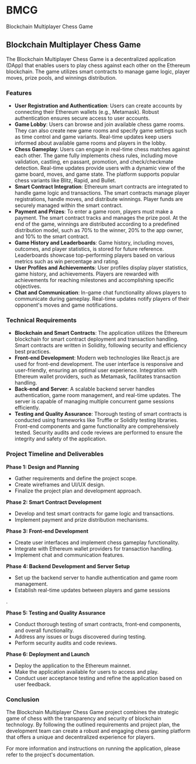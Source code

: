 # BMCG
Blockchain Multiplayer Chess Game

## Blockchain Multiplayer Chess Game

The Blockchain Multiplayer Chess Game is a decentralized application (DApp) that enables users to play chess against each other on the Ethereum blockchain. The game utilizes smart contracts to manage game logic, player moves, prize pools, and winnings distribution.

### Features

- **User Registration and Authentication**: Users can create accounts by connecting their Ethereum wallets (e.g., Metamask). Robust authentication ensures secure access to user accounts.
- **Game Lobby**: Users can browse and join available chess game rooms. They can also create new game rooms and specify game settings such as time control and game variants. Real-time updates keep users informed about available game rooms and players in the lobby.
- **Chess Gameplay**: Users can engage in real-time chess matches against each other. The game fully implements chess rules, including move validation, castling, en passant, promotion, and check/checkmate detection. Real-time updates provide users with a dynamic view of the game board, moves, and game state. The platform supports popular chess variants like Blitz, Rapid, and Bullet.
- **Smart Contract Integration**: Ethereum smart contracts are integrated to handle game logic and transactions. The smart contracts manage player registrations, handle moves, and distribute winnings. Player funds are securely managed within the smart contract.
- **Payment and Prizes**: To enter a game room, players must make a payment. The smart contract tracks and manages the prize pool. At the end of the game, winnings are distributed according to a predefined distribution model, such as 70% to the winner, 20% to the app owner, and 10% to the smart contract.
- **Game History and Leaderboards**: Game history, including moves, outcomes, and player statistics, is stored for future reference. Leaderboards showcase top-performing players based on various metrics such as win percentage and rating.
- **User Profiles and Achievements**: User profiles display player statistics, game history, and achievements. Players are rewarded with achievements for reaching milestones and accomplishing specific objectives.
- **Chat and Communication**: In-game chat functionality allows players to communicate during gameplay. Real-time updates notify players of their opponent's moves and game notifications.

### Technical Requirements

- **Blockchain and Smart Contracts**: The application utilizes the Ethereum blockchain for smart contract deployment and transaction handling. Smart contracts are written in Solidity, following security and efficiency best practices.
- **Front-end Development**: Modern web technologies like React.js are used for front-end development. The user interface is responsive and user-friendly, ensuring an optimal user experience. Integration with Ethereum wallet providers, such as Metamask, facilitates transaction handling.
- **Back-end and Server**: A scalable backend server handles authentication, game room management, and real-time updates. The server is capable of managing multiple concurrent game sessions efficiently.
- **Testing and Quality Assurance**: Thorough testing of smart contracts is conducted using frameworks like Truffle or Solidity testing libraries. Front-end components and game functionality are comprehensively tested. Security audits and code reviews are performed to ensure the integrity and safety of the application.

### Project Timeline and Deliverables

**Phase 1: Design and Planning**
- Gather requirements and define the project scope.
- Create wireframes and UI/UX design.
- Finalize the project plan and development approach.

**Phase 2: Smart Contract Development**
- Develop and test smart contracts for game logic and transactions.
- Implement payment and prize distribution mechanisms.

**Phase 3: Front-end Development**
- Create user interfaces and implement chess gameplay functionality.
- Integrate with Ethereum wallet providers for transaction handling.
- Implement chat and communication features.

**Phase 4: Backend Development and Server Setup**
- Set up the backend server to handle authentication and game room management.
- Establish real-time updates between players and game sessions

.

**Phase 5: Testing and Quality Assurance**
- Conduct thorough testing of smart contracts, front-end components, and overall functionality.
- Address any issues or bugs discovered during testing.
- Perform security audits and code reviews.

**Phase 6: Deployment and Launch**
- Deploy the application to the Ethereum mainnet.
- Make the application available for users to access and play.
- Conduct user acceptance testing and refine the application based on user feedback.

### Conclusion

The Blockchain Multiplayer Chess Game project combines the strategic game of chess with the transparency and security of blockchain technology. By following the outlined requirements and project plan, the development team can create a robust and engaging chess gaming platform that offers a unique and decentralized experience for players.

For more information and instructions on running the application, please refer to the project's documentation.
